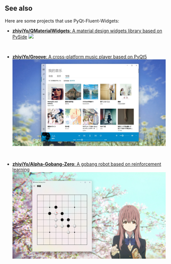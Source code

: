 ## See also

Here are some projects that use PyQt-Fluent-Widgets:

- [**zhiyiYo/QMaterialWidgets**: A material design widgets library based on PySide](https://github.com/zhiyiYo/QMaterialWidgets)
  ![](https://raw.githubusercontent.com/zhiyiYo/QMaterialWidgets/master/docs/source/_static/Interface.jpg)

<br>

- [**zhiyiYo/Groove**: A cross-platform music player based on PyQt5](https://github.com/zhiyiYo/Groove)
  ![](./_static/Groove.jpg)

<br>

- [**zhiyiYo/Alpha-Gobang-Zero**: A gobang robot based on reinforcement learning](https://github.com/zhiyiYo/Alpha-Gobang-Zero)
  ![](./_static/Alpha-Gobang-Zero.jpg)